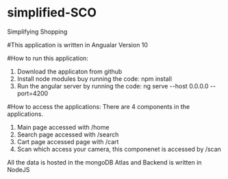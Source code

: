 # simplified-SCO
Simplifying Shopping

#This application is written in Angualar Version 10

#How to run this application:
1. Download the applicaton from github 
2. Install node modules buy running the code: npm install 
3. Run the angular server by running the code: ng serve --host 0.0.0.0 --port=4200

#How to access the applications:
There are 4 components in the applications.
1. Main page accessed with /home 
2. Search page accessed with /search
3. Cart page accessed page with /cart
4. Scan which access your camera, this componenet is accessed by /scan

All the data is hosted in the mongoDB Atlas and Backend is written in NodeJS

